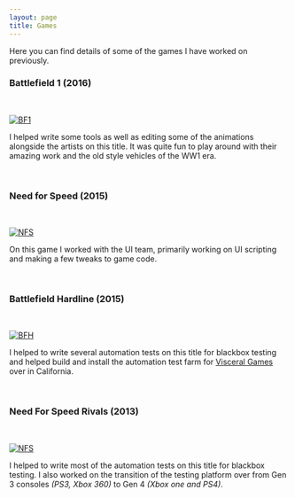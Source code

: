 ```yaml
---
layout: page
title: Games
---
```


Here you can find details of some of the games I have worked on previously.

### Battlefield 1 (2016)

<br>

[![BF1](https://upload.wikimedia.org/wikipedia/en/f/fc/Battlefield_1_cover_art.jpg)](https://en.wikipedia.org/wiki/Battlefield_1)

I helped write some tools as well as editing some of the animations alongside the artists on this title. It
was quite fun to play around with their amazing work and the old style vehicles of the WW1 era.

<br>

### Need for Speed (2015)

<br>

[![NFS](https://upload.wikimedia.org/wikipedia/en/a/a9/Need_for_Speed_2015.jpg)](https://en.wikipedia.org/wiki/Need_for_Speed_(2015_video_game))

On this game I worked with the UI team, primarily working on UI scripting and making a few tweaks to game code. 

<br>

### Battlefield Hardline (2015)

<br>

[![BFH](https://upload.wikimedia.org/wikipedia/en/a/aa/Battlefield_Hardline.jpg)](https://en.wikipedia.org/wiki/Battlefield_Hardline)

I helped to write several automation tests on this title for blackbox testing and helped build and install the automation test farm for [Visceral Games](https://en.wikipedia.org/wiki/Visceral_Games) over in California.

<br>

### Need For Speed Rivals (2013)

<br>

[![NFS](https://upload.wikimedia.org/wikipedia/en/e/e5/Need_for_Speed_Rivals_cover.jpg)](https://en.wikipedia.org/wiki/Need_for_Speed_Rivals)

I helped to write most of the automation tests on this title for blackbox testing. I also worked on the transition of the testing platform over from Gen 3 consoles *(PS3, Xbox 360)* to Gen 4 *(Xbox one and PS4)*.